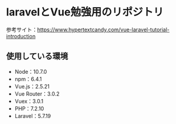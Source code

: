 # laravelとVue勉強用のリポジトリ

 参考サイト：https://www.hypertextcandy.com/vue-laravel-tutorial-introduction

## 使用している環境
* Node：10.7.0
* npm：6.4.1
* Vue.js：2.5.21
* Vue Router：3.0.2
* Vuex：3.0.1
* PHP：7.2.10
* Laravel：5.7.19
